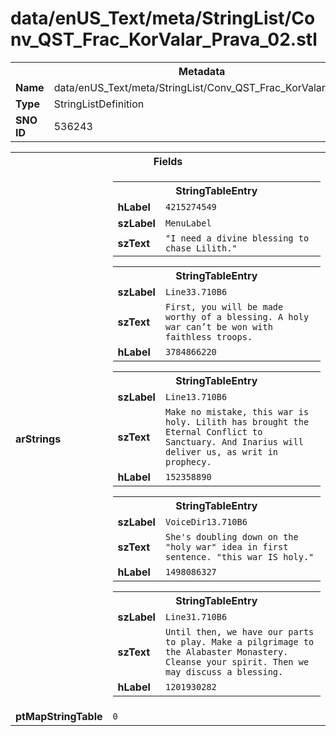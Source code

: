 <h1>data/enUS_Text/meta/StringList/Conv_QST_Frac_KorValar_Prava_02.stl</h1><table><tr><th colspan="100%">Metadata</th></tr><tr><td><b>Name</b></td><td>data/enUS_Text/meta/StringList/Conv_QST_Frac_KorValar_Prava_02.stl</td></tr><tr><td><b>Type</b></td><td>StringListDefinition</td></tr><tr><td><b>SNO ID</b></td><td>536243</td></tr></table>

<table><tr><th colspan="100%">Fields</th></tr><tr><td><b>arStrings</b></td><td><table><tr><th colspan="100%">StringTableEntry</th></tr><tr><td><b>hLabel</b></td><td><code>4215274549</code></td></tr><tr><td><b>szLabel</b></td><td><code>MenuLabel</code></td></tr><tr><td><b>szText</b></td><td><code>"I need a divine blessing to chase Lilith."</code></td></tr></table>


<table><tr><th colspan="100%">StringTableEntry</th></tr><tr><td><b>szLabel</b></td><td><code>Line33.710B6</code></td></tr><tr><td><b>szText</b></td><td><code>First, you will be made worthy of a blessing. A holy war can’t be won with faithless troops.</code></td></tr><tr><td><b>hLabel</b></td><td><code>3784866220</code></td></tr></table>


<table><tr><th colspan="100%">StringTableEntry</th></tr><tr><td><b>szLabel</b></td><td><code>Line13.710B6</code></td></tr><tr><td><b>szText</b></td><td><code>Make no mistake, this war is holy. Lilith has brought the Eternal Conflict to Sanctuary. And Inarius will deliver us, as writ in prophecy.</code></td></tr><tr><td><b>hLabel</b></td><td><code>152358890</code></td></tr></table>


<table><tr><th colspan="100%">StringTableEntry</th></tr><tr><td><b>szLabel</b></td><td><code>VoiceDir13.710B6</code></td></tr><tr><td><b>szText</b></td><td><code>She's doubling down on the "holy war" idea in first sentence. "this war IS holy."</code></td></tr><tr><td><b>hLabel</b></td><td><code>1498086327</code></td></tr></table>


<table><tr><th colspan="100%">StringTableEntry</th></tr><tr><td><b>szLabel</b></td><td><code>Line31.710B6</code></td></tr><tr><td><b>szText</b></td><td><code>Until then, we have our parts to play. Make a pilgrimage to the Alabaster Monastery. Cleanse your spirit. Then we may discuss a blessing.</code></td></tr><tr><td><b>hLabel</b></td><td><code>1201930282</code></td></tr></table>


</td></tr><tr><td><b>ptMapStringTable</b></td><td><code>0</code></td></tr></table>

